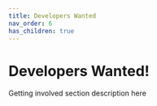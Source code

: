 ```yaml
---
title: Developers Wanted
nav_order: 6
has_children: true
---
```


# Developers Wanted!

Getting involved section description here
